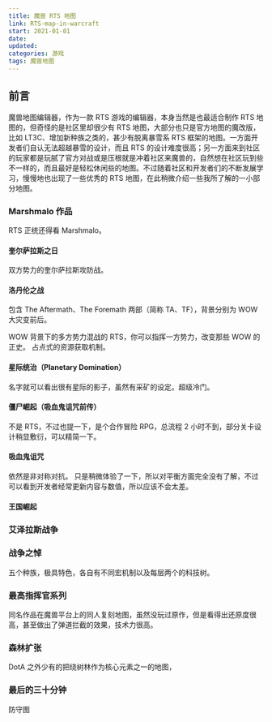```yaml
---
title: 魔兽 RTS 地图
link: RTS-map-in-warcraft
start: 2021-01-01
date: 
updated: 
categories: 游戏
tags: 魔兽地图
---
```


## 前言

魔兽地图编辑器，作为一款 RTS 游戏的编辑器，本身当然是也最适合制作 RTS 地图的，但奇怪的是社区里却很少有 RTS 地图，大部分也只是官方地图的魔改版，比如 LT3C、增加新种族之类的，甚少有脱离暴雪系 RTS 框架的地图。一方面开发者们自认无法超越暴雪的设计，而且 RTS 的设计难度很高；另一方面来到社区的玩家都是玩腻了官方对战或是压根就是冲着社区来魔兽的，自然想在社区玩到些不一样的，而且最好是轻松休闲些的地图。不过随着社区和开发者们的不断发展学习，慢慢地也出现了一些优秀的 RTS 地图，在此稍微介绍一些我所了解的一小部分地图。

### Marshmalo 作品

RTS 正统还得看 Marshmalo。

#### 奎尔萨拉斯之日

双方势力的奎尔萨拉斯攻防战。

#### 洛丹伦之战

包含 The Aftermath、The Foremath 两部（简称 TA、TF），背景分别为 WOW 大灾变前后。

WOW 背景下的多方势力混战的 RTS，你可以指挥一方势力，改变那些 WOW 的正史。
占点式的资源获取机制。

#### 星际统治（Planetary Domination）

名字就可以看出很有星际的影子，虽然有采矿的设定。超级冷门。

#### 僵尸崛起（吸血鬼诅咒前传）

不是 RTS，不过也提一下，是个合作冒险 RPG，总流程 2 小时不到，部分关卡设计稍显敷衍，可以精简一下。

#### 吸血鬼诅咒

依然是非对称对抗。
只是稍微体验了一下，所以对平衡方面完全没有了解，不过可以看到开发者经常更新内容与数值，所以应该不会太差。

#### 王国崛起

### 艾泽拉斯战争

### 战争之悼

五个种族，极具特色，各自有不同宏机制以及每层两个的科技树。

### 最高指挥官系列

同名作品在魔兽平台上的同人复刻地图，虽然没玩过原作，但是看得出还原度很高，甚至做出了弹道拦截的效果，技术力很高。

### 森林扩张

DotA 之外少有的把绕树林作为核心元素之一的地图，

### 最后的三十分钟

防守图
